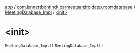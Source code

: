 [app](../../index.md) / [com.lennertbontinck.carmeetsandroidapp.roomdatabase](../index.md) / [MeetingDatabase_Impl](index.md) / [&lt;init&gt;](./-init-.md)

# &lt;init&gt;

`MeetingDatabase_Impl()`
`MeetingDatabase_Impl()`